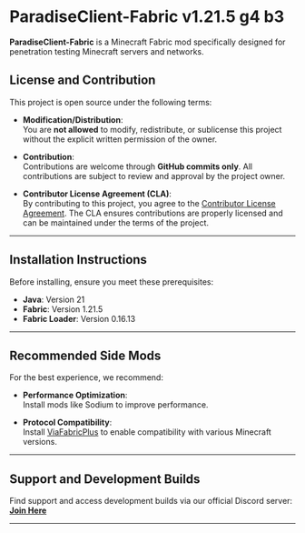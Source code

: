 # **ParadiseClient-Fabric v1.21.5 g4 b3**

**ParadiseClient-Fabric** is a Minecraft Fabric mod specifically designed for penetration testing Minecraft servers and networks.

## **License and Contribution**

This project is open source under the following terms:

- **Modification/Distribution**:  
  You are **not allowed** to modify, redistribute, or sublicense this project without the explicit written permission of the owner.  

- **Contribution**:  
  Contributions are welcome through **GitHub commits only**. All contributions are subject to review and approval by the project owner.  

- **Contributor License Agreement (CLA)**:  
  By contributing to this project, you agree to the [Contributor License Agreement](CONTRIBUTOR_LICENSE_AGREEMENT.md). The CLA ensures contributions are properly licensed and can be maintained under the terms of the project.

---

## **Installation Instructions**

Before installing, ensure you meet these prerequisites:

- **Java**: Version 21  
- **Fabric**: Version 1.21.5  
- **Fabric Loader**: Version 0.16.13  

---

## **Recommended Side Mods**

For the best experience, we recommend:

- **Performance Optimization**:  
  Install mods like Sodium to improve performance.

- **Protocol Compatibility**:  
  Install [ViaFabricPlus](https://modrinth.com/mod/viafabricplus) to enable compatibility with various Minecraft versions.

---

## **Support and Development Builds**

Find support and access development builds via our official Discord server:  
[**Join Here**](https://discord.gg/WpGAqWhXJX)

---
